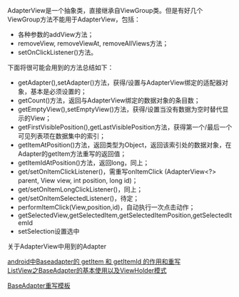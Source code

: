 AdapterView是一个抽象类，直接继承自ViewGroup类。但是有好几个ViewGroup方法不能用于AdapterView，包括：

- 各种参数的addView方法；
- removeView, removeViewAt, removeAllViews方法；
- setOnClickListener()方法。

下面将很可能会用到的方法总结如下：

- getAdapter(),setAdapter()方法，获得/设置与AdapterView绑定的适配器对象，基本是必须设置的；
- getCount()方法，返回与AdapterView绑定的数据对象的条目数；
- getEmptyView(),setEmptyView()方法，获得/设置当没有数据为空时替代显示的View；
- getFirstVisiblePosition(),getLastVisiblePosition方法，获得第一个/最后一个可见列表项在数据集中的索引；
- getItemAtPosition()方法，返回类型为Object，返回该索引处的数据对象，在Adapter的getItem方法重写的返回值；
- getItemIdAtPosition()方法，返回long，同上；
- get/setOnItemClickListener()，需重写onItemClick (AdapterView<?> parent, View view, int position, long id)；
- get/setOnItemLongClickListener()，同上；	
- get/setOnItemSelectedListener()，待定；
- performItemClick(View,position,id)，自动执行一次点击动作；
- getSelectedView,getSelectedItem,getSelectedItemPosition,getSelectedItemId
- setSelection设置选中


关于AdapterView中用到的Adapter

[android中Baseadapter的 getItem 和 getItemId 的作用和重写](http://www.2cto.com/kf/201405/299601.html)<br>
[ListView之BaseAdapter的基本使用以及ViewHolder模式](http://www.jcodecraeer.com/a/anzhuokaifa/androidkaifa/2014/1021/1815.html)

[BaseAdapter重写模板](E:\Android\MyCodes\MyLaboratory\DemoCollection\AdapterView.md)
